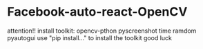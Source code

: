 # Facebook-auto-react-OpenCV
attention!!
install toolkit: 
    opencv-pthon
    pyscreenshot
    time
    ramdom
    pyautogui
use "pip install..." to install the toolkit 
                    good luck
